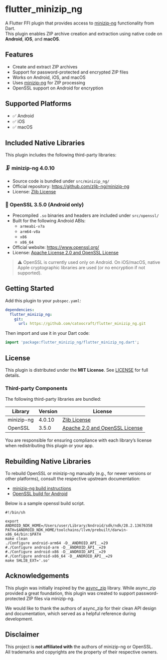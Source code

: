 # flutter_minizip_ng

A Flutter FFI plugin that provides access to [minizip-ng](https://github.com/zlib-ng/minizip-ng) functionality from Dart.  
This plugin enables ZIP archive creation and extraction using native code on **Android**, **iOS**, and **macOS**.

## Features

- Create and extract ZIP archives
- Support for password-protected and encrypted ZIP files
- Works on Android, iOS, and macOS
- Uses [minizip-ng](https://github.com/zlib-ng/minizip-ng) for ZIP processing
- OpenSSL support on Android for encryption

## Supported Platforms

- ✅ Android
- ✅ iOS
- ✅ macOS

## Included Native Libraries

This plugin includes the following third-party libraries:

### 🗜️ minizip-ng 4.0.10

- Source code is bundled under `src/minizip_ng/`
- Official repository: https://github.com/zlib-ng/minizip-ng
- License: [Zlib License](https://github.com/zlib-ng/minizip-ng/blob/develop/LICENSE)

### 🔐 OpenSSL 3.5.0 (Android only)

- Precompiled `.so` binaries and headers are included under `src/openssl/`
- Built for the following Android ABIs:
    - `armeabi-v7a`
    - `arm64-v8a`
    - `x86`
    - `x86_64`
- Official website: https://www.openssl.org/
- License: [Apache License 2.0 and OpenSSL License](https://www.openssl.org/source/license-openssl-3.0.html)

> ⚠️ OpenSSL is currently used only on Android. On iOS/macOS, native Apple cryptographic libraries are used (or no encryption if not supported).

## Getting Started

Add this plugin to your `pubspec.yaml`:

```yaml
dependencies:
  flutter_minizip_ng:
    git:
      url: https://github.com/catoocraft/flutter_minizip_ng.git
```

Then import and use it in your Dart code:

```dart
import 'package:flutter_minizip_ng/flutter_minizip_ng.dart';
```

## License

This plugin is distributed under the **MIT License**. See [LICENSE](LICENSE) for full details.

### Third-party Components

The following third-party libraries are bundled:

| Library    | Version | License                                                   |
|------------|---------|-----------------------------------------------------------|
| minizip-ng | 4.0.10  | [Zlib License](src/minizip-ng/LICENSE)                    |
| OpenSSL    | 3.5.0   | [Apache 2.0 and OpenSSL License](src/openssl/LICENSE.txt) |

You are responsible for ensuring compliance with each library’s license when redistributing this plugin or your app.

## Rebuilding Native Libraries

To rebuild OpenSSL or minizip-ng manually (e.g., for newer versions or other platforms), consult the respective upstream documentation:

- [minizip-ng build instructions](https://github.com/zlib-ng/minizip-ng#build)
- [OpenSSL build for Android](https://wiki.openssl.org/index.php/Android)

Below is a sample openssl build script.

~~~shell
#!/bin/sh

export ANDROID_NDK_HOME=/Users/user/Library/Android/sdk/ndk/28.2.13676358
PATH=$ANDROID_NDK_HOME/toolchains/llvm/prebuilt/darwin-x86_64/bin:$PATH
make clean
./Configure android-arm64 -D__ANDROID_API__=29
#./Configure android-arm -D__ANDROID_API__=29
#./Configure android-x86 -D__ANDROID_API__=29
#./Configure android-x86_64 -D__ANDROID_API__=29
make SHLIB_EXT='.so'
~~~

## Acknowledgements

This plugin was initially inspired by the [async_zip](https://pub.dev/packages/async_zip) library.
While async_zip provided a great foundation, this plugin was created to support password-protected ZIP files via minizip-ng.

We would like to thank the authors of async_zip for their clean API design and documentation, which served as a helpful reference during development.

## Disclaimer

This project is **not affiliated with** the authors of minizip-ng or OpenSSL.  
All trademarks and copyrights are the property of their respective owners.
